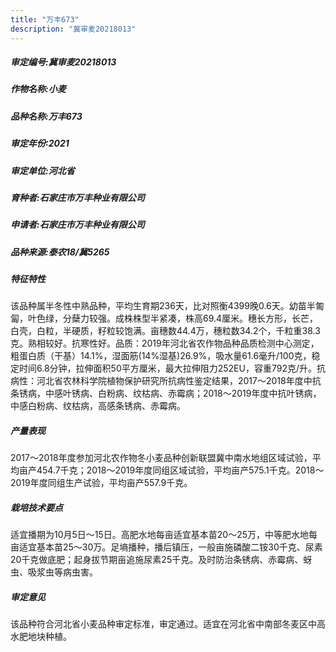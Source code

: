 ```yaml
---
title: "万丰673"
description: "冀审麦20218013"
---
```

##### 审定编号:冀审麦20218013

##### 作物名称:小麦

##### 品种名称:万丰673

##### 审定年份:2021

##### 审定单位:河北省

##### 育种者:石家庄市万丰种业有限公司

##### 申请者:石家庄市万丰种业有限公司

##### 品种来源:泰农18/冀5265

##### 特征特性
该品种属半冬性中熟品种，平均生育期236天，比对照衡4399晚0.6天。幼苗半匍匐，叶色绿，分蘖力较强。成株株型半紧凑，株高69.4厘米。穗长方形，长芒，白壳，白粒，半硬质，籽粒较饱满。亩穗数44.4万，穗粒数34.2个，千粒重38.3克。熟相较好。抗寒性好。品质：2019年河北省农作物品种品质检测中心测定，粗蛋白质（干基）14.1%，湿面筋(14%湿基)26.9%，吸水量61.6毫升/100克，稳定时间6.8分钟，拉伸面积50平方厘米，最大拉伸阻力252EU，容重792克/升。抗病性：河北省农林科学院植物保护研究所抗病性鉴定结果，2017～2018年度中抗条锈病，中感叶锈病、白粉病、纹枯病、赤霉病；2018～2019年度中抗叶锈病，中感白粉病、纹枯病，高感条锈病、赤霉病。

##### 产量表现
2017～2018年度参加河北农作物冬小麦品种创新联盟冀中南水地组区域试验，平均亩产454.7千克；2018～2019年度同组区域试验，平均亩产575.1千克。2018～2019年度同组生产试验，平均亩产557.9千克。

##### 栽培技术要点
适宜播期为10月5日～15日。高肥水地每亩适宜基本苗20～25万，中等肥水地每亩适宜基本苗25～30万。足墒播种，播后镇压，一般亩施磷酸二铵30千克、尿素20千克做底肥；起身拔节期亩追施尿素25千克。及时防治条锈病、赤霉病、蚜虫、吸浆虫等病虫害。

##### 审定意见
该品种符合河北省小麦品种审定标准，审定通过。适宜在河北省中南部冬麦区中高水肥地块种植。
